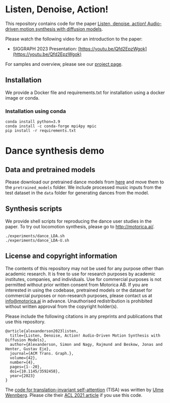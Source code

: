 # Listen, Denoise, Action!
This repository contains code for the paper [Listen, denoise, action! Audio-driven motion synthesis with diffusion models](https://arxiv.org/abs/2211.09707).

Please watch the following video for an introduction to the paper:
* SIGGRAPH 2023 Presentation: [https://youtu.be/Qfd2EpzWgok](https://youtu.be/Qfd2EpzWgok)

For samples and overview, please see our [project page](https://www.speech.kth.se/research/listen-denoise-action/).

## Installation
We provide a Docker file and requirements.txt for installation using a docker image or conda.

### Installation using conda
```
conda install python=3.9
conda install -c conda-forge mpi4py mpic
pip install -r requirements.txt
```

# Dance synthesis demo
## Data and pretrained models
Please download our pretrained dance models from [here](https://zenodo.org/record/8156769) and move them to the `pretrained_models` folder.
We include processed music inputs from the test dataset in the `data` folder for generating dances from the model.

## Synthesis scripts
We provide shell scripts for reproducing the dance user studies in the paper. To try out locomotion synthesis, please go to http://motorica.ai/.
```
./experiments/dance_LDA.sh
./experiments/dance_LDA-U.sh
```

## License and copyright information
The contents of this repository may not be used for any purpose other than academic research. It is free to use for research purposes by academic institutes, companies, and individuals. Use for commercial purposes is not permitted without prior written consent from Motorica AB. If you are interested in using the codebase, pretrained models or the dataset for commercial purposes or non-research purposes, please contact us at info@motorica.ai in advance. Unauthorised redistribution is prohibited without written approval from the copyright holder(s).

Please include the following citations in any preprints and publications that use this repository.
```
@article{alexanderson2023listen,
  title={Listen, Denoise, Action! Audio-Driven Motion Synthesis with Diffusion Models},
  author={Alexanderson, Simon and Nagy, Rajmund and Beskow, Jonas and Henter, Gustav Eje},
  journal={ACM Trans. Graph.},
  volume={42},
  number={4},
  pages={1--20},
  doi={10.1145/3592458},
  year={2023}
}
```
The [code for translation-invariant self-attention](https://github.com/ulmewennberg/tisa) (TISA) was written by [Ulme Wennberg](https://www.kth.se/profile/ulme). Please cite their [ACL 2021 article](https://aclanthology.org/2021.acl-short.18) if you use this code.
